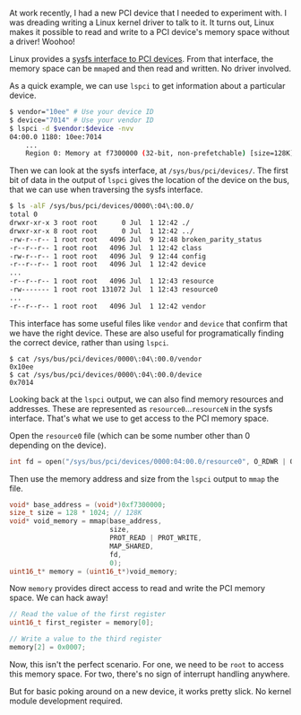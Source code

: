 At work recently, I had a new PCI device that I needed to experiment with. I
was dreading writing a Linux kernel driver to talk to it. It turns out, Linux
makes it possible to read and write to a PCI device's memory space without a
driver! Woohoo!

Linux provides a [sysfs interface to PCI devices][sysfs-pci]. From that
interface, the memory space can be `mmap`ed and then read and written. No
driver involved.

As a quick example, we can use `lspci` to get information about a particular
device.

```bash
$ vendor="10ee" # Use your device ID
$ device="7014" # Use your vendor ID
$ lspci -d $vendor:$device -nvv
04:00.0 1180: 10ee:7014
    ...
    Region 0: Memory at f7300000 (32-bit, non-prefetchable) [size=128K]
```

Then we can look at the sysfs interface, at `/sys/bus/pci/devices/`. The first
bit of data in the output of `lspci` gives the location of the device on the
bus, that we can use when traversing the sysfs interface.

```bash
$ ls -alF /sys/bus/pci/devices/0000\:04\:00.0/
total 0
drwxr-xr-x 3 root root      0 Jul  1 12:42 ./
drwxr-xr-x 8 root root      0 Jul  1 12:42 ../
-rw-r--r-- 1 root root   4096 Jul  9 12:48 broken_parity_status
-r--r--r-- 1 root root   4096 Jul  1 12:42 class
-rw-r--r-- 1 root root   4096 Jul  9 12:44 config
-r--r--r-- 1 root root   4096 Jul  1 12:42 device
...
-r--r--r-- 1 root root   4096 Jul  1 12:43 resource
-rw------- 1 root root 131072 Jul  1 12:43 resource0
...
-r--r--r-- 1 root root   4096 Jul  1 12:42 vendor
```

This interface has some useful files like `vendor` and `device` that confirm
that we have the right device. These are also useful for programatically
finding the correct device, rather than using `lspci`.

```
$ cat /sys/bus/pci/devices/0000\:04\:00.0/vendor
0x10ee
$ cat /sys/bus/pci/devices/0000\:04\:00.0/device
0x7014
```

Looking back at the `lspci` output, we can also find memory resources and
addresses. These are represented as `resource0`...`resourceN` in the sysfs
interface. That's what we use to get access to the PCI memory space.

Open the `resource0` file (which can be some number other than 0 depending on
the device).

```c
int fd = open("/sys/bus/pci/devices/0000:04:00.0/resource0", O_RDWR | O_SYNC);
```

Then use the memory address and size from the `lspci` output to `mmap` the
file.

```c
void* base_address = (void*)0xf7300000;
size_t size = 128 * 1024; // 128K
void* void_memory = mmap(base_address,
                         size,
                         PROT_READ | PROT_WRITE,
                         MAP_SHARED,
                         fd,
                         0);
uint16_t* memory = (uint16_t*)void_memory;
```

Now `memory` provides direct access to read and write the PCI memory space.
We can hack away!

```c
// Read the value of the first register
uint16_t first_register = memory[0];

// Write a value to the third register
memory[2] = 0x0007;
```

Now, this isn't the perfect scenario. For one, we need to be `root` to access
this memory space. For two, there's no sign of interrupt handling anywhere.

But for basic poking around on a new device, it works pretty slick. No kernel
module development required.

[sysfs-pci]: https://github.com/torvalds/linux/blob/master/Documentation/filesystems/sysfs-pci.txt
